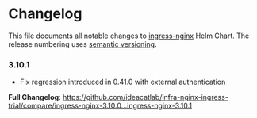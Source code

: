 # Changelog

This file documents all notable changes to [ingress-nginx](https://github.com/ideacatlab/infra-nginx-ingress-trial) Helm Chart. The release numbering uses [semantic versioning](http://semver.org).

### 3.10.1

* Fix regression introduced in 0.41.0 with external authentication

**Full Changelog**: https://github.com/ideacatlab/infra-nginx-ingress-trial/compare/ingress-nginx-3.10.0...ingress-nginx-3.10.1
